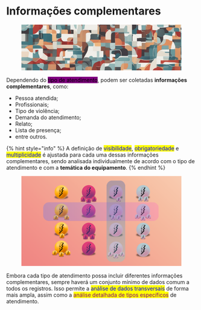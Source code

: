 # Informações complementares

<figure><img src="../../.gitbook/assets/image (4) (1) (1) (1).png" alt=""><figcaption></figcaption></figure>

Dependendo do <mark style="background-color:purple;">tipo de atendimento</mark>, podem ser coletadas **informações complementares**, como:

* Pessoa atendida;
* Profissionais;
* Tipo de violência;
* Demanda do atendimento;
* Relato;
* Lista de presença;
* entre outros.

{% hint style="info" %}
A definição de <mark style="color:blue;">visibilidade</mark>, <mark style="color:blue;">obrigatoriedade</mark> e <mark style="color:blue;">multiplicidade</mark> é ajustada para cada uma dessas informações complementares, sendo analisada individualmente de acordo com o tipo de atendimento e com a **temática do equipamento**.
{% endhint %}

<figure><img src="../../.gitbook/assets/image (5) (1) (1).png" alt=""><figcaption></figcaption></figure>

Embora cada tipo de atendimento possa incluir diferentes informações complementares, sempre haverá um conjunto mínimo de dados comum a todos os registros. Isso permite a <mark style="color:blue;">análise de dados transversais</mark> de forma mais ampla, assim como a <mark style="color:purple;">análise detalhada de tipos específicos</mark> de atendimento.

